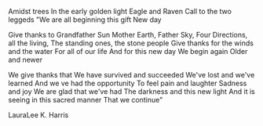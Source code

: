 Amidst trees
In the early golden light
Eagle and Raven 
Call to the two leggeds
"We are all beginning this gift 
New day

Give thanks to Grandfather Sun
Mother Earth, Father Sky,
Four Directions, all the living,
The standing ones, the stone people
Give thanks for the winds and the water
For all of our life
And for this new day
We begin again
Older and newer

We give thanks that 
We have survived and succeeded 
We've lost and we've learned 
And we ve had the opportunity 
To feel pain and laughter 
Sadness and joy 
We are glad that we've had 
The darkness and this new light 
And it is seeing in this sacred manner 
That we continue"

LauraLee K. Harris